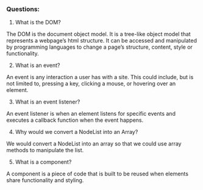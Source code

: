 ### Questions:
1. What is the DOM?

The DOM is the document object model. It is a tree-like object model that represents a webpage’s html structure. It can be accessed and manipulated by programming languages to change a page’s structure, content, style or functionality.

2. What is an event?

An event is any interaction a user has with a site. This could include, but is not limited to, pressing a key, clicking a mouse, or hovering over an element.

3. What is an event listener?

An event listener is when an element listens for specific events and executes a callback function when the event happens.

4. Why would we convert a NodeList into an Array?

We would convert a NodeList into an array so that we could use array methods to manipulate the list.

5. What is a component? 

A component is a piece of code that is built to be reused when elements share functionality and styling.